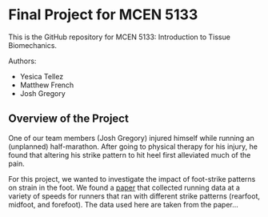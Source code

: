 # Final Project for MCEN 5133

This is the GitHub repository for MCEN 5133: Introduction to Tissue Biomechanics.

Authors:

* Yesica Tellez
* Matthew French
* Josh Gregory

## Overview of the Project

One of our team members (Josh Gregory) injured himself while running an (unplanned) half-marathon. After going to physical therapy for his injury, he found that altering his strike pattern to hit heel first alleviated much of the pain.

For this project, we wanted to investigate the impact of foot-strike patterns on strain in the foot. We found a [paper](https://ncbi.nlm.nih.gov/pmc/articles/PMC5426356/) that collected running data at a variety of speeds for runners that ran with different strike patterns (rearfoot, midfoot, and forefoot). The data used here are taken from the paper...

